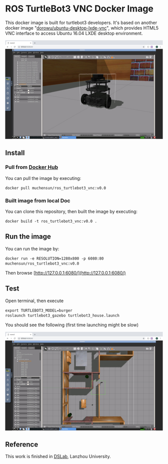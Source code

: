 # ROS TurtleBot3 VNC Docker Image
This docker image is built for turtlebot3 developers. It's based on another docker image "[dorowu/ubuntu-desktop-lxde-vnc](https://github.com/fcwu/docker-ubuntu-vnc-desktop)", which provides HTML5 VNC interface to access Ubuntu 16.04 LXDE desktop environment.

![launch test](./image/turtlebot3.jpg)

## Install
### Pull from [Docker Hub](https://hub.docker.com/r/muchensun/ros_turtlebot3_vnc/)
You can pull the image by executing:

~~~
docker pull muchensun/ros_turtlebot3_vnc:v0.0
~~~

### Built image from local Doc 
You can clone this repository, then built the image by executing:

~~~
docker build -t ros_turtlebot3_vnc:v0.0 .
~~~

## Run the image
You can run the image by:

~~~
docker run -e RESOLUTION=1280x800 -p 6080:80 muchensun/ros_turtlebot3_vnc:v0.0
~~~

Then browse [http://127.0.0.1:6080/](http://127.0.0.1:6080/)

## Test
Open terminal, then execute 

~~~
export TURTLEBOT3_MODEL=burger
roslaunch turtlebot3_gazebo turtlebot3_house.launch
~~~

You should see the following (first time launching might be slow)

![launch test](./image/gazebo.jpg)

## Reference
This work is finished in [DSLab](http://dslab.lzu.edu.cn/), Lanzhou University.
